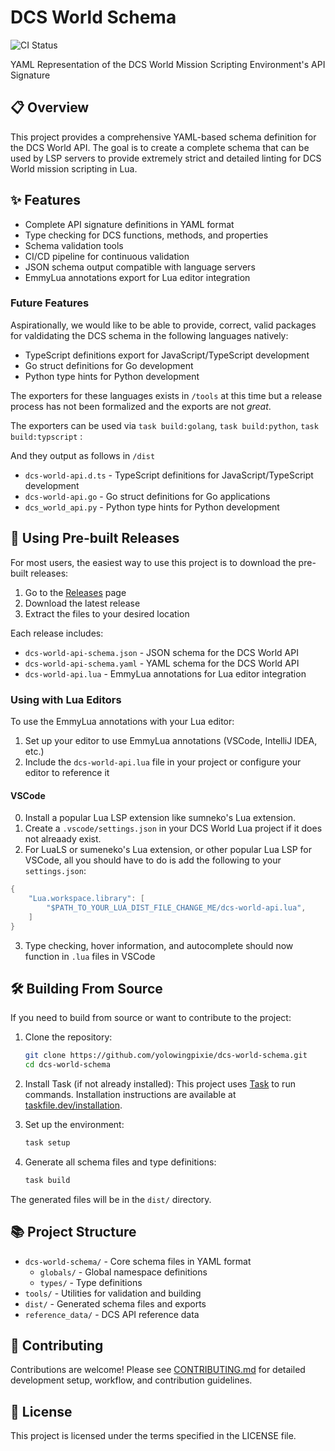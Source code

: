 # DCS World Schema

![CI Status](https://github.com/yolowingpixie/dcs-world-schema/actions/workflows/ci.yml/badge.svg)

YAML Representation of the DCS World Mission Scripting Environment's API Signature

## 📋 Overview

This project provides a comprehensive YAML-based schema definition for the DCS World API. The goal is to create a complete schema that can be used by LSP servers to provide extremely strict and detailed linting for DCS World mission scripting in Lua.

## ✨ Features

- Complete API signature definitions in YAML format
- Type checking for DCS functions, methods, and properties
- Schema validation tools
- CI/CD pipeline for continuous validation
- JSON schema output compatible with language servers
- EmmyLua annotations export for Lua editor integration


### Future Features
Aspirationally, we would like to be able to provide, correct, valid packages for valdidating the DCS schema in the following languages natively:
- TypeScript definitions export for JavaScript/TypeScript development
- Go struct definitions for Go development
- Python type hints for Python development

The exporters for these languages exists in `/tools` at this time but a release process has not been formalized and the exports are not *great*.

The exporters can be used via `task build:golang`, `task build:python`, `task build:typscript` :

And they output as follows in `/dist`

- `dcs-world-api.d.ts` - TypeScript definitions for JavaScript/TypeScript development
- `dcs-world-api.go` - Go struct definitions for Go applications
- `dcs_world_api.py` - Python type hints for Python development


## 🚀 Using Pre-built Releases

For most users, the easiest way to use this project is to download the pre-built releases:

1. Go to the [Releases](https://github.com/yolowingpixie/dcs-world-schema/releases) page
2. Download the latest release
3. Extract the files to your desired location

Each release includes:
- `dcs-world-api-schema.json` - JSON schema for the DCS World API
- `dcs-world-api-schema.yaml` - YAML schema for the DCS World API
- `dcs-world-api.lua` - EmmyLua annotations for Lua editor integration

### Using with Lua Editors

To use the EmmyLua annotations with your Lua editor:
1. Set up your editor to use EmmyLua annotations (VSCode, IntelliJ IDEA, etc.)
2. Include the `dcs-world-api.lua` file in your project or configure your editor to reference it

#### VSCode
0. Install a popular Lua LSP extension like sumneko's Lua extension.
1. Create a `.vscode/settings.json` in your DCS World Lua project if it does not alreaady exist.
2. For LuaLS or sumeneko's Lua extension, or other popular Lua LSP for VSCode, all you should have to do is add the following to your `settings.json`:

```lua
{
    "Lua.workspace.library": [
        "$PATH_TO_YOUR_LUA_DIST_FILE_CHANGE_ME/dcs-world-api.lua",
    ]
}
```
3. Type checking, hover information, and autocomplete should now function in `.lua` files in VSCode


## 🛠️ Building From Source

If you need to build from source or want to contribute to the project:

1. Clone the repository:
   ```bash
   git clone https://github.com/yolowingpixie/dcs-world-schema.git
   cd dcs-world-schema
   ```

2. Install Task (if not already installed):
   This project uses [Task](https://taskfile.dev/) to run commands. Installation instructions are available at [taskfile.dev/installation](https://taskfile.dev/installation/).

3. Set up the environment:
   ```bash
   task setup
   ```

4. Generate all schema files and type definitions:
   ```bash
   task build
   ```

The generated files will be in the `dist/` directory.

## 📚 Project Structure

- `dcs-world-schema/` - Core schema files in YAML format
  - `globals/` - Global namespace definitions
  - `types/` - Type definitions
- `tools/` - Utilities for validation and building
- `dist/` - Generated schema files and exports
- `reference_data/` - DCS API reference data

## 🤝 Contributing

Contributions are welcome! Please see [CONTRIBUTING.md](CONTRIBUTING.md) for detailed development setup, workflow, and contribution guidelines.

## 📄 License

This project is licensed under the terms specified in the LICENSE file.
